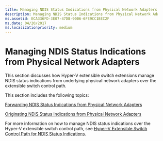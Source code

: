 ```yaml
---
title: Managing NDIS Status Indications from Physical Network Adapters
description: Managing NDIS Status Indications from Physical Network Adapters
ms.assetid: ECA336FD-3E07-47D8-9006-6FE9CC1BEC2F
ms.date: 04/20/2017
ms.localizationpriority: medium
---
```


# Managing NDIS Status Indications from Physical Network Adapters


This section discusses how Hyper-V extensible switch extensions manage NDIS status indications from underlying physical network adapters over the extensible switch control path.

This section includes the following topics:

[Forwarding NDIS Status Indications from Physical Network Adapters](forwarding-ndis-status-indications-from-physical-network-adapters.md)

[Originating NDIS Status Indications from Physical Network Adapters](originating-ndis-status-indications-from-physical-network-adapters.md)

For more information on how to manage NDIS status indications over the Hyper-V extensible switch control path, see [Hyper-V Extensible Switch Control Path for NDIS Status Indications](hyper-v-extensible-switch-control-path-for-ndis-status-indications.md).

 

 





